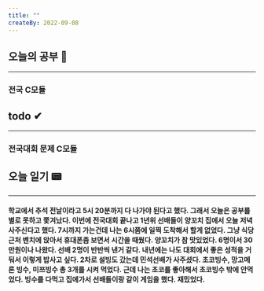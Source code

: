 ```yaml
---
title: ""
createBy: 2022-09-08
---
```

## 오늘의 공부 🎉
---
### 전국 C모듈

## todo ✔
---
### 전국대회 문제 C모듈

## 오늘 일기 📟
---
#### 학교에서 추석 전날이라고 5시 20분까지 다 나가야 된다고 했다. 그래서 오늘은 공부를 별로 못하고 쫓겨났다. 이번에 전국대회 끝나고 1년위 선배들이 양꼬치 집에서 오늘 저녁사주신다고 했다. 7시까지 가는건데 나는 6시쯤에 일찍 도착해서 할게 없었다. 그냥 식당 근처 벤치에 앉아서 휴대폰좀 보면서 시간을 때웠다. 양꼬치가 참 맛있었다. 6명이서 30만원이나 나왔다. 선배 2명이 반반씩 낸거 같다. 내년에는 나도 대회에서 좋은 성적을 거둬서 이렇게 밥사고 싶다. 2차로 설빙도 갔는데 민석선배가 사주셨다. 초코빙수, 망고메론 빙수, 미쯔빙수 총 3개를 시켜 먹었다. 근데 나는 초코를 좋아해서 초코빙수 밖에 안먹었다. 빙수를 다먹고 집에가서 선배들이랑 같이 게임을 했다. 재밌었다.